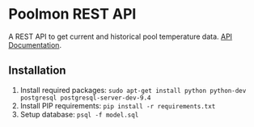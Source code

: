 # Poolmon REST API

A REST API to get current and historical pool temperature data. [API Documentation](http://docs.pooltempurature.apiary.io/).

## Installation
1. Install required packages: `sudo apt-get install python python-dev postgresql postgresql-server-dev-9.4`
2. Install PIP requirements: `pip install -r requirements.txt`
3. Setup database: `psql -f model.sql`
